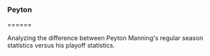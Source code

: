 ### Peyton
======

Analyzing the difference between Peyton Manning's regular season statistics versus his playoff statistics. 
